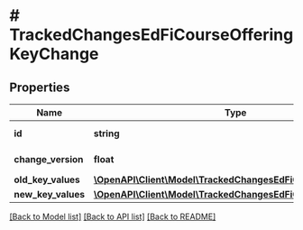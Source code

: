 # # TrackedChangesEdFiCourseOfferingKeyChange

## Properties

Name | Type | Description | Notes
------------ | ------------- | ------------- | -------------
**id** | **string** | Resource identifier | [optional]
**change_version** | **float** | Change version | [optional]
**old_key_values** | [**\OpenAPI\Client\Model\TrackedChangesEdFiCourseOfferingKey**](TrackedChangesEdFiCourseOfferingKey.md) |  | [optional]
**new_key_values** | [**\OpenAPI\Client\Model\TrackedChangesEdFiCourseOfferingKey**](TrackedChangesEdFiCourseOfferingKey.md) |  | [optional]

[[Back to Model list]](../../README.md#models) [[Back to API list]](../../README.md#endpoints) [[Back to README]](../../README.md)
